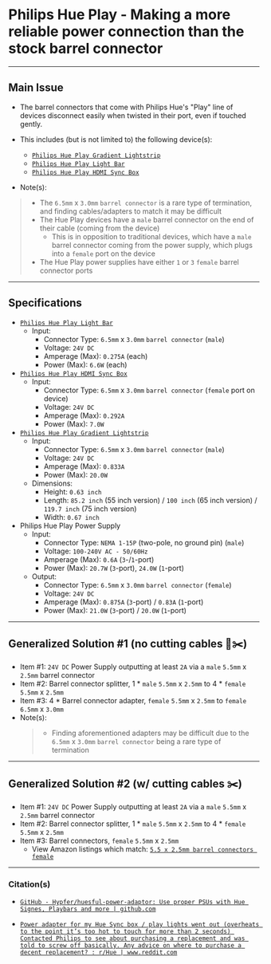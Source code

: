 <!-- ------------------------------------------------------------ -->
# Philips Hue Play - Making a more reliable power connection than the stock barrel connector
<!-- ------------------------------------------------------------ -->

***
## Main Issue
- The barrel connectors that come with Philips Hue's "Play" line of devices disconnect easily when twisted in their port, even if touched gently.
- This includes (but is not limited to) the following device(s):
  - [`Philips Hue Play Gradient Lightstrip`](https://www.philips-hue.com/en-us/p/hue-white-and-color-ambiance-play-gradient-lightstrip-65-inch/046677560416) 
  - [`Philips Hue Play Light Bar`](https://www.philips-hue.com/en-us/p/hue-white-and-color-ambiance-play-light-bar-single-pack/7820131U7)
  - [`Philips Hue Play HDMI Sync Box`](https://www.philips-hue.com/en-us/p/hue-play-hdmi-sync-box-/046677555221)

- Note(s):
> - The `6.5mm` x `3.0mm` `barrel connector` is a rare type of termination, and finding cables/adapters to match it may be difficult
> - The Hue Play devices have a `male` barrel connector on the end of their cable (coming from the device)
>   - This is in opposition to traditional devices, which have a `male` barrel connector coming from the power supply, which plugs into a `female` port on the device
> - The Hue Play power supplies have either `1` or `3` `female` barrel connector ports

<!-- ------------------------------------------------------------ -->

***
## Specifications
- [`Philips Hue Play Light Bar`](https://www.philips-hue.com/en-us/p/hue-white-and-color-ambiance-play-light-bar-single-pack/7820131U7)
  - Input:
    - Connector Type: `6.5mm` x `3.0mm` `barrel connector` (`male`)
    - Voltage: `24V DC`
    - Amperage (Max): `0.275A` (each)
    - Power (Max): `6.6W` (each)
- [`Philips Hue Play HDMI Sync Box`](https://www.philips-hue.com/en-us/p/hue-play-hdmi-sync-box-/046677555221)
  - Input:
    - Connector Type: `6.5mm` x `3.0mm` `barrel connector` (`female` port on device)
    - Voltage: `24V DC`
    - Amperage (Max): `0.292A`
    - Power (Max): `7.0W`
- [`Philips Hue Play Gradient Lightstrip`](https://www.philips-hue.com/en-us/p/hue-white-and-color-ambiance-play-gradient-lightstrip-65-inch/046677560416) 
  - Input:
    - Connector Type: `6.5mm` x `3.0mm` `barrel connector` (`male`)
    - Voltage: `24V DC`
    - Amperage (Max): `0.833A`
    - Power (Max): `20.0W`
  - Dimensions:
    - Height: `0.63 inch`
    - Length: `85.2 inch` (55 inch version) / `100 inch` (65 inch version) / `119.7 inch` (75 inch version)
    - Width: `0.67 inch`
- Philips Hue Play Power Supply
  - Input:
    - Connector Type: `NEMA 1-15P` (two-pole, no ground pin) (`male`)
    - Voltage: `100-240V AC - 50/60Hz`
    - Amperage (Max): `0.6A` (`3`-/`1`-port)
    - Power (Max): `20.7W` (`3`-port), `24.0W` (`1`-port)
  - Output:
    - Connector Type: `6.5mm` x `3.0mm` `barrel connector` (`female`)
    - Voltage: `24V DC`
    - Amperage (Max): `0.875A` (`3`-port) / `0.83A` (`1`-port)
    - Power (Max): `21.0W` (`3`-port) / `20.0W` (`1`-port)

<!-- ------------------------------------------------------------ -->

***
## Generalized Solution #1 (no cutting cables 🚫✂️)
  - Item #1: `24V DC` Power Supply outputting at least `2A` via a `male` `5.5mm` x `2.5mm` barrel connector
  - Item #2: Barrel connector splitter, 1 * `male` `5.5mm` x `2.5mm` to 4 * `female` `5.5mm` x `2.5mm`
  - Item #3: 4 * Barrel connector adapter, `female` `5.5mm` x `2.5mm` to `female` `6.5mm` x `3.0mm`
  - Note(s):
    > - Finding aforementioned adapters may be difficult due to the `6.5mm` x `3.0mm` `barrel connector` being a rare type of termination

<!-- ------------------------------------------------------------ -->

***
## Generalized Solution #2 (w/ cutting cables ✂️)
  - Item #1: `24V DC` Power Supply outputting at least `2A` via a `male` `5.5mm` x `2.5mm` barrel connector
  - Item #2: Barrel connector splitter, 1 * `male` `5.5mm` x `2.5mm` to 4 * `female` `5.5mm` x `2.5mm`
  - Item #3: Barrel connectors, `female` `5.5mm` x `2.5mm`
    - View Amazon listings which match: [`5.5 x 2.5mm barrel connectors female`](https://www.amazon.com/s?k=5.5+x+2.5mm+barrel+connectors+female)

<!-- ------------------------------------------------------------ -->

***
### Citation(s)

- [`GitHub - Hypfer/huesful-power-adaptor: Use proper PSUs with Hue Signes, Playbars and more | github.com`](https://github.com/Hypfer/huesful-power-adaptor)

- [`Power adapter for my Hue Sync box / play lights went out (overheats to the point it’s too hot to touch for more than 2 seconds) Contacted Philips to see about purchasing a replacement and was told to screw off basically. Any advice on where to purchase a decent replacement? : r/Hue | www.reddit.com`](https://www.reddit.com/r/Hue/comments/vaedcl/power_adapter_for_my_hue_sync_box_play_lights)

<!-- ------------------------------------------------------------ -->